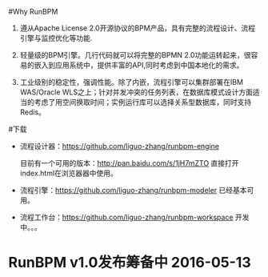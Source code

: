 
#Why RunBPM

1. 遵从Apache License 2.0开源协议的BPM产品，具有完整的流程设计、流程引擎与监控优化等功能.

2. 轻量级的BPM引擎。几行代码就可以将完整的BPMN 2.0功能运转起来，很容易的嵌入到应用系统中，提供丰富的API,同时考虑到中国本地化的需求。

3. 工业级别的稳定性，强调性能。除了内嵌，流程引擎可以集群部署在IBM WAS/Oracle WLS之上；针对并发冲突的任务列表，在数据库模式设计方面适当的考虑了用空间换取时间；实例运行库可以选择关系型数据库，同时支持Redis。

#下载

* 流程设计器：<https://github.com/liguo-zhang/runbpm-engine>

  目前有一个可用的版本：<http://pan.baidu.com/s/1jH7mZTO>
  直接打开index.html在浏览器器中使用。
  
* 流程引擎：<https://github.com/liguo-zhang/runbpm-modeler>
  已经基本可用。

* 流程工作台：<https://github.com/liguo-zhang/runbpm-workspace>
  开发中。。。


# RunBPM v1.0发布筹备中 2016-05-13


